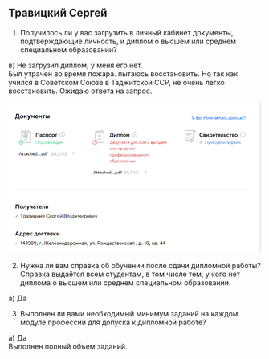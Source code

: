 ## Травицкий Сергей

1. Получилось ли у вас загрузить в личный кабинет документы, подтверждающие личность, и диплом о высшем или среднем специальном образовании?

в) Не загрузил диплом, у меня его нет.  
   Был утрачен во время пожара. пытаюсь восстановить. Но так как учился в Советском Союзе в Таджитской ССР, не очень легко восстановить. Ожидаю ответа на запрос.  


![img](https://github.com/travickiy67/diploma-admission/blob/main/LK.png)


2. Нужна ли вам справка об обучении после сдачи дипломной работы? Справка выдаётся всем студентам, в том числе тем, у кого нет диплома о высшем или среднем специальном образовании.  

   
а) Да



3. Выполнен ли вами необходимый минимум заданий на каждом модуле профессии для допуска к дипломной работе?
   
а) Да  
   Выполнен полный объем заданий.

